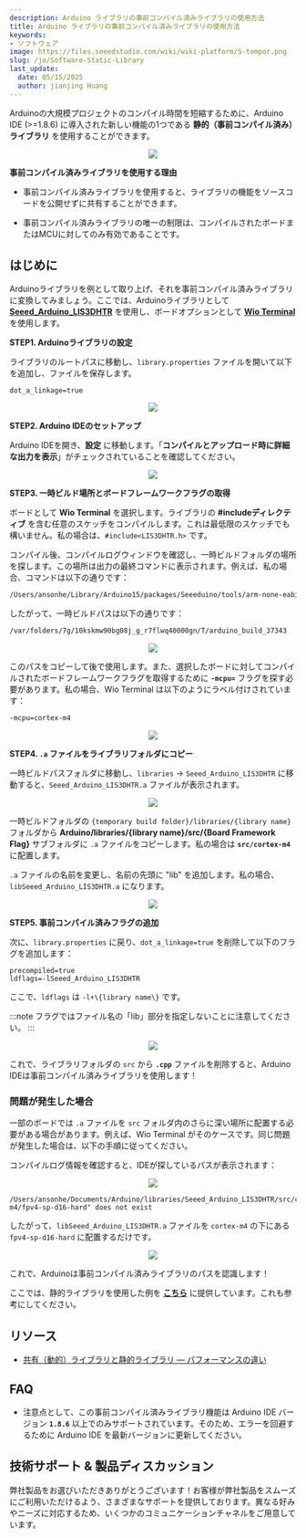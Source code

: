 ```yaml
---
description: Arduino ライブラリの事前コンパイル済みライブラリの使用方法
title: Arduino ライブラリの事前コンパイル済みライブラリの使用方法
keywords:
- ソフトウェア
image: https://files.seeedstudio.com/wiki/wiki-platform/S-tempor.png
slug: /ja/Software-Static-Library
last_update:
  date: 05/15/2025
  author: jianjing Huang
---
```



<!-- # Arduino チュートリアル - Arduinoで静的（事前コンパイル済み）ライブラリを使用する方法 -->

Arduinoの大規模プロジェクトのコンパイル時間を短縮するために、Arduino IDE (>=1.8.6) に導入された新しい機能の1つである **静的（事前コンパイル済み）ライブラリ** を使用することができます。

<div align="center"><img src="https://files.seeedstudio.com/wiki/StaticLibraries/Banner.png"/></div>

**事前コンパイル済みライブラリを使用する理由**

- 事前コンパイル済みライブラリを使用すると、ライブラリの機能をソースコードを公開せずに共有することができます。

- 事前コンパイル済みライブラリの唯一の制限は、コンパイルされたボードまたはMCUに対してのみ有効であることです。

## はじめに

Arduinoライブラリを例として取り上げ、それを事前コンパイル済みライブラリに変換してみましょう。ここでは、Arduinoライブラリとして [**Seeed_Arduino_LIS3DHTR**](https://github.com/Seeed-Studio/Seeed_Arduino_LIS3DHTR) を使用し、ボードオプションとして [**Wio Terminal**](https://www.seeedstudio.com/Wio-Terminal-p-4509.html) を使用します。

**STEP1. Arduinoライブラリの設定**

ライブラリのルートパスに移動し、`library.properties` ファイルを開いて以下を追加し、ファイルを保存します。

```properties
dot_a_linkage=true
```

<div align="center"><img src="https://files.seeedstudio.com/wiki/StaticLibraries/dot.png"/></div>

**STEP2. Arduino IDEのセットアップ**

Arduino IDEを開き、**設定** に移動します。「**コンパイルとアップロード時に詳細な出力を表示**」がチェックされていることを確認してください。

<div align="center"><img src="https://files.seeedstudio.com/wiki/StaticLibraries/Arduino-IDE.png"/></div>

**STEP3. 一時ビルド場所とボードフレームワークフラグの取得**

ボードとして **Wio Terminal** を選択します。ライブラリの **#includeディレクティブ** を含む任意のスケッチをコンパイルします。これは最低限のスケッチでも構いません。私の場合は、`#include<LIS3DHTR.h>` です。

コンパイル後、コンパイルログウィンドウを確認し、一時ビルドフォルダの場所を探します。この場所は出力の最終コマンドに表示されます。例えば、私の場合、コマンドは以下の通りです：

```sh
/Users/ansonhe/Library/Arduino15/packages/Seeeduino/tools/arm-none-eabi-gcc/7-2017q4/bin/arm-none-eabi-size -A /var/folders/7g/10kskmw90bg08j_g_r7flwq40000gn/T/arduino_build_37343/pre-compile.ino.elf
```

したがって、一時ビルドパスは以下の通りです：

```sh
/var/folders/7g/10kskmw90bg08j_g_r7flwq40000gn/T/arduino_build_37343
```

<div align="center"><img src="https://files.seeedstudio.com/wiki/StaticLibraries/buildpath.png"/></div>

このパスをコピーして後で使用します。また、選択したボードに対してコンパイルされたボードフレームワークフラグを取得するために **`-mcpu=`** フラグを探す必要があります。私の場合、Wio Terminal は以下のようにラベル付けされています：

```sh
-mcpu=cortex-m4
```

<div align="center"><img src="https://files.seeedstudio.com/wiki/StaticLibraries/mcu.png"/></div>

**STEP4. `.a` ファイルをライブラリフォルダにコピー**

一時ビルドパスフォルダに移動し、`libraries` -> `Seeed_Arduino_LIS3DHTR` に移動すると、`Seeed_Arduino_LIS3DHTR.a` ファイルが表示されます。

<div align="center"><img src="https://files.seeedstudio.com/wiki/StaticLibraries/a.png"/></div>

一時ビルドフォルダの `{temporary build folder}/libraries/{library name}` フォルダから **Arduino/libraries/\{library name\}/src/\{Board Framework Flag\}** サブフォルダに `.a` ファイルをコピーします。私の場合は **`src/cortex-m4`** に配置します。

`.a` ファイルの名前を変更し、名前の先頭に "lib" を追加します。私の場合、`libSeeed_Arduino_LIS3DHTR.a` になります。

<div align="center"><img src="https://files.seeedstudio.com/wiki/StaticLibraries/library.png"/></div>

**STEP5. 事前コンパイル済みフラグの追加**

次に、`library.properties` に戻り、`dot_a_linkage=true` を削除して以下のフラグを追加します：

```properties
precompiled=true
ldflags=-lSeeed_Arduino_LIS3DHTR
```

ここで、`ldflags` は `-l+\{library name\}` です。

:::note
    フラグではファイル名の「lib」部分を指定しないことに注意してください。
:::

<div align="center"><img src="https://files.seeedstudio.com/wiki/StaticLibraries/pre-compiled.png"/></div>

これで、ライブラリフォルダの `src` から **`.cpp`** ファイルを削除すると、Arduino IDEは事前コンパイル済みライブラリを使用します！

### 問題が発生した場合

一部のボードでは `.a` ファイルを `src` フォルダ内のさらに深い場所に配置する必要がある場合があります。例えば、Wio Terminal がそのケースです。同じ問題が発生した場合は、以下の手順に従ってください。

コンパイルログ情報を確認すると、IDEが探しているパスが表示されます：

<div align="center"><img src="https://files.seeedstudio.com/wiki/StaticLibraries/path.png"/></div>

```
/Users/ansonhe/Documents/Arduino/libraries/Seeed_Arduino_LIS3DHTR/src/cortex-m4/fpv4-sp-d16-hard" does not exist
```

したがって、`libSeeed_Arduino_LIS3DHTR.a` ファイルを `cortex-m4` の下にある `fpv4-sp-d16-hard` に配置するだけです。

<div align="center"><img src="https://files.seeedstudio.com/wiki/StaticLibraries/finalpath.png"/></div>

これで、Arduinoは事前コンパイル済みライブラリのパスを認識します！

ここでは、静的ライブラリを使用した例を [**こちら**](https://github.com/Seeed-Studio/Seeed_Arduino_MG126) に提供しています。これも参考にしてください。

## リソース

- [共有（動的）ライブラリと静的ライブラリ — パフォーマンスの違い](https://medium.com/@nickteixeira/shared-dynamic-libraries-vs-static-libraries-differences-in-performance-2716f5b3c826#:~:text=Advantages%3A,is%20already%20present%20in%20memory)

## FAQ

- 注意点として、この事前コンパイル済みライブラリ機能は Arduino IDE バージョン **`1.8.6`** 以上でのみサポートされています。そのため、エラーを回避するために Arduino IDE を最新バージョンに更新してください。

## 技術サポート & 製品ディスカッション

弊社製品をお選びいただきありがとうございます！お客様が弊社製品をスムーズにご利用いただけるよう、さまざまなサポートを提供しております。異なる好みやニーズに対応するため、いくつかのコミュニケーションチャネルをご用意しています。

<div class="button_tech_support_container">
<a href="https://forum.seeedstudio.com/" class="button_forum"></a> 
<a href="https://www.seeedstudio.com/contacts" class="button_email"></a>
</div>

<div class="button_tech_support_container">
<a href="https://discord.gg/eWkprNDMU7" class="button_discord"></a> 
<a href="https://github.com/Seeed-Studio/wiki-documents/discussions/69" class="button_discussion"></a>
</div>